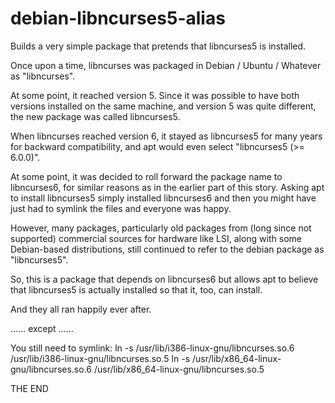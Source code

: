 # debian-libncurses5-alias
Builds a very simple package that pretends that libncurses5 is installed.

Once upon a time, libncurses was packaged in Debian / Ubuntu / Whatever as "libncurses".

At some point, it reached version 5.   Since it was possible to have both versions installed on the same machine, and version 5 was quite different, the new package was called libncurses5.

When libncurses reached version 6, it stayed as libncurses5 for many years for backward compatibility, and apt would even select "libncurses5 (>= 6.0.0)".

At some point, it was decided to roll forward the package name to libncurses6, for similar reasons as in the earlier part of this story.  Asking apt to install libncurses5 simply installed libncurses6 and then you might have just had to symlink the files and everyone was happy.

However, many packages, particularly old packages from (long since not supported) commercial sources for hardware like LSI, along with some Debian-based distributions, still continued to refer to the debian package as "libncurses5".

So, this is a package that depends on libncurses6 but allows apt to believe that libncurses5 is actually installed so that it, too, can install.

And they all ran happily ever after.

...... except ......

You still need to symlink:
ln -s /usr/lib/i386-linux-gnu/libncurses.so.6 /usr/lib/i386-linux-gnu/libncurses.so.5
ln -s /usr/lib/x86_64-linux-gnu/libncurses.so.6 /usr/lib/x86_64-linux-gnu/libncurses.so.5

THE END
